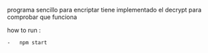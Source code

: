 
programa sencillo para encriptar tiene implementado el decrypt para comprobar que funciona 

how to run : 

    -   npm start 